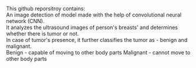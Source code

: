 This github reporsitroy contains: <br>
An image detection of model made with the help of convolutional neural network (CNN).<br>
It analyzes the ultrasound images of person's breasts' and determines whether there is tumor or not.<br>
In case of tumor's presence, it further classifies the tumor as - benign and malignant.<br>
Benign - capable of moving to other body parts
Malignant - cannot move to other body parts
